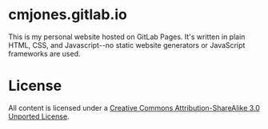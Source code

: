 # cmjones.gitlab.io

This is my personal website hosted on GitLab Pages. It's written in plain HTML,
CSS, and Javascript--no static website generators or JavaScript frameworks are
used.

# License

All content is licensed under a [Creative Commons Attribution-ShareAlike 3.0 Unported License](https://creativecommons.org/licenses/by-sa/3.0/).
